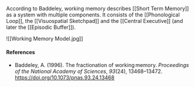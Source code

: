 According to Baddeley, working memory describes [[Short Term Memory]] as a system with multiple components. It consists of the [[Phonological Loop]], the [[Visuospatial Sketchpad]] and the [[Central Executive]] (and later the [[Episodic Buffer]]).

![[Working Memory Model.jpg]]
#### References
- Baddeley, A. (1996). The fractionation of working memory. _Proceedings of the National Academy of Sciences_, _93_(24), 13468–13472. https://doi.org/10.1073/pnas.93.24.13468
